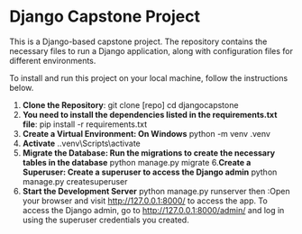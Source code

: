 # Django Capstone Project

This is a Django-based capstone project. The repository contains the necessary files to run a Django application, along with configuration files for different environments.

To install and run this project on your local machine, follow the instructions below.

1. **Clone the Repository**:
   git clone [repo]
   cd djangocapstone
2. **You need to install the dependencies listed in the requirements.txt file**:
  pip install -r requirements.txt
3. **Create a Virtual Environment: On Windows**
   python -m venv .venv
4. **Activate**
  .\.venv\Scripts\activate
5. **Migrate the Database: Run the migrations to create the necessary tables in the database**
   python manage.py migrate
6.**Create a Superuser: Create a superuser to access the Django admin**
   python manage.py createsuperuser
7. **Start the Development Server**
   python manage.py runserver
then :Open your browser and visit http://127.0.0.1:8000/ to access the app.
To access the Django admin, go to http://127.0.0.1:8000/admin/ and log in using the superuser credentials you created.
